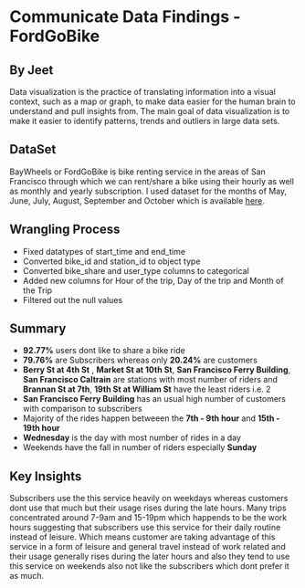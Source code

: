 # Communicate Data Findings - FordGoBike
## By Jeet

Data visualization is the practice of translating information into a visual context, such as a map or graph, to make data easier for the human brain to understand and pull insights from. The main goal of data visualization is to make it easier to identify patterns, trends and outliers in large data sets.

## DataSet
BayWheels or FordGoBike is bike renting service in the areas of San Francisco through which we can rent/share a bike using their hourly as well as monthly and yearly subscription. I used dataset for the months of May, June, July, August, September and October which is available [here](https://s3.amazonaws.com/baywheels-data/index.html).

## Wrangling Process
* Fixed datatypes of start_time and end_time
* Converted bike_id and station_id to object type
* Converted bike_share and user_type columns to categorical
* Added new columns for Hour of the trip, Day of the trip and Month of the Trip
* Filtered out the null values

## Summary 
* **92.77%** users dont like to share a bike ride
* **79.76%** are Subscribers whereas only **20.24%** are customers
* **Berry St at 4th St** , **Market St at 10th St**, **San Francisco Ferry Building**, **San Francisco Caltrain** are stations with most number of riders and **Brannan St at 7th**, **19th St at William St** have the least riders i.e. 2
* **San Francisco Ferry Building** has an usual high number of customers with comparison to subscribers
* Majority of the rides happen betweeen the **7th - 9th hour** and **15th - 19th hour**
* **Wednesday** is the day with most number of rides in a day
* Weekends have the fall in number of riders especially **Sunday**

## Key Insights

Subscribers use the this service heavily on weekdays whereas customers dont use that much but their usage rises during the late hours. Many trips concentrated around 7-9am and 15-19pm which happends to be the work hours suggesting that subscribers use this service for their daily routine instead of leisure. Which means customer are taking advantage of this service in a form of leisure and general travel instead of work related and their usage generally rises during the later hours and also they tend to use this service on weekends also not like the subscribers which dont prefer it as much.